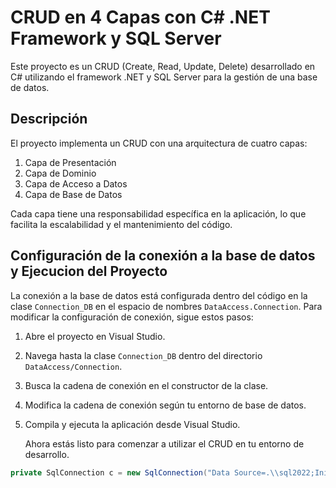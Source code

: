 # CRUD en 4 Capas con C# .NET Framework y SQL Server

Este proyecto es un CRUD (Create, Read, Update, Delete) desarrollado en C# utilizando el framework .NET y SQL Server para la gestión de una base de datos.

## Descripción

El proyecto implementa un CRUD con una arquitectura de cuatro capas:

1. Capa de Presentación
2. Capa de Dominio
3. Capa de Acceso a Datos
4. Capa de Base de Datos

Cada capa tiene una responsabilidad específica en la aplicación, lo que facilita la escalabilidad y el mantenimiento del código.

## Configuración de la conexión a la base de datos y Ejecucion del Proyecto

La conexión a la base de datos está configurada dentro del código en la clase `Connection_DB` en el espacio de nombres `DataAccess.Connection`. Para modificar la configuración de conexión, sigue estos pasos:

1. Abre el proyecto en Visual Studio.
2. Navega hasta la clase `Connection_DB` dentro del directorio `DataAccess/Connection`.
3. Busca la cadena de conexión en el constructor de la clase.
4. Modifica la cadena de conexión según tu entorno de base de datos.
5. Compila y ejecuta la aplicación desde Visual Studio.

    Ahora estás listo para comenzar a utilizar el CRUD en tu entorno de desarrollo.

```csharp
private SqlConnection c = new SqlConnection("Data Source=.\\sql2022;Initial Catalog=CRUD_N_CAPAS;Integrated Security=True");
